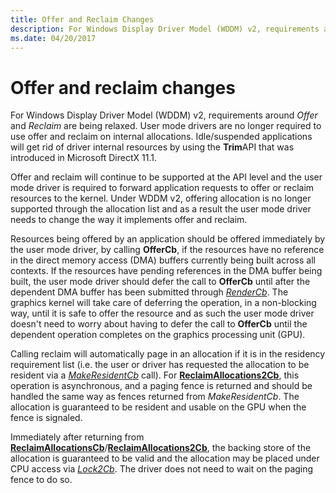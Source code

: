 ```yaml
---
title: Offer and Reclaim Changes
description: For Windows Display Driver Model (WDDM) v2, requirements around Offer and Reclaim are being relaxed.
ms.date: 04/20/2017
---
```


# Offer and reclaim changes


For Windows Display Driver Model (WDDM) v2, requirements around *Offer* and *Reclaim* are being relaxed. User mode drivers are no longer required to use offer and reclaim on internal allocations. Idle/suspended applications will get rid of driver internal resources by using the **Trim**API that was introduced in Microsoft DirectX 11.1.

Offer and reclaim will continue to be supported at the API level and the user mode driver is required to forward application requests to offer or reclaim resources to the kernel. Under WDDM v2, offering allocation is no longer supported through the allocation list and as a result the user mode driver needs to change the way it implements offer and reclaim.

Resources being offered by an application should be offered immediately by the user mode driver, by calling **OfferCb**, if the resources have no reference in the direct memory access (DMA) buffers currently being built across all contexts. If the resources have pending references in the DMA buffer being built, the user mode driver should defer the call to **OfferCb** until after the dependent DMA buffer has been submitted through [*RenderCb*](/windows-hardware/drivers/ddi/d3dumddi/nc-d3dumddi-pfnd3dddi_rendercb). The graphics kernel will take care of deferring the operation, in a non-blocking way, until it is safe to offer the resource and as such the user mode driver doesn't need to worry about having to defer the call to **OfferCb** until the dependent operation completes on the graphics processing unit (GPU).

Calling reclaim will automatically page in an allocation if it is in the residency requirement list (i.e. the user or driver has requested the allocation to be resident via a [*MakeResidentCb*](/windows-hardware/drivers/ddi/d3dumddi/nc-d3dumddi-pfnd3dddi_makeresidentcb) call). For [**ReclaimAllocations2Cb**](/windows-hardware/drivers/ddi/d3dumddi/nc-d3dumddi-pfnd3dddi_reclaimallocations2cb), this operation is asynchronous, and a paging fence is returned and should be handled the same way as fences returned from *MakeResidentCb*. The allocation is guaranteed to be resident and usable on the GPU when the fence is signaled.

Immediately after returning from [**ReclaimAllocationsCb**](/windows-hardware/drivers/ddi/d3dumddi/nc-d3dumddi-pfnd3dddi_reclaimallocationscb)/[**ReclaimAllocations2Cb**](/windows-hardware/drivers/ddi/d3dumddi/nc-d3dumddi-pfnd3dddi_reclaimallocations2cb), the backing store of the allocation is guaranteed to be valid and the allocation may be placed under CPU access via [*Lock2Cb*](/windows-hardware/drivers/ddi/d3dumddi/nc-d3dumddi-pfnd3dddi_lock2cb). The driver does not need to wait on the paging fence to do so.

 

